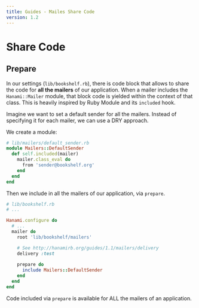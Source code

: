 ```yaml
---
title: Guides - Mailes Share Code
version: 1.2
---
```


# Share Code

## Prepare

In our settings (`lib/bookshelf.rb`), there is code block that allows to share the code for **all the mailers** of our application.
When a mailer includes the `Hanami::Mailer` module, that block code is yielded within the context of that class.
This is heavily inspired by Ruby Module and its `included` hook.

Imagine we want to set a default sender for all the mailers.
Instead of specifying it for each mailer, we can use a DRY approach.

We create a module:

```ruby
# lib/mailers/default_sender.rb
module Mailers::DefaultSender
  def self.included(mailer)
    mailer.class_eval do
      from 'sender@bookshelf.org'
    end
  end
end
```

Then we include in all the mailers of our application, via `prepare`.

```ruby
# lib/bookshelf.rb
# ...

Hanami.configure do
  # ...
  mailer do
    root 'lib/bookshelf/mailers'

    # See http://hanamirb.org/guides/1.1/mailers/delivery
    delivery :test
    
    prepare do
      include Mailers::DefaultSender
    end
  end
end
```

<p class="warning">
Code included via <code>prepare</code> is available for ALL the mailers of an application.
</p>

